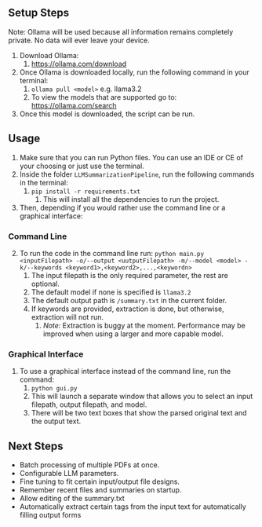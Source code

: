 ## Setup Steps
Note: Ollama will be used because all information remains completely private. No data will ever leave your device.
1. Download Ollama:
   1. https://ollama.com/download
2. Once Ollama is downloaded locally, run the following command in your terminal:
   1. ```ollama pull <model>``` e.g. llama3.2
   2. To view the models that are supported go to: https://ollama.com/search
3. Once this model is downloaded, the script can be run.

## Usage
1. Make sure that you can run Python files. You can use an IDE or CE of your choosing or just use the terminal.
2. Inside the folder ```LLMSummarizationPipeline```, run the following commands in the terminal:
   1. ```pip install -r requirements.txt```
      1. This will install all the dependencies to run the project.
3. Then, depending if you would rather use the command line or a graphical interface:

### Command Line
2. To run the code in the command line run: ```python main.py <inputFilepath> -o/--output <uutputFilepath> -m/--model <model> -k/--keywords <keyword1>,<keyword2>,...,<keywordn>```
   1. The input filepath is the only required parameter, the rest are optional.
   2. The default model if none is specified is ```llama3.2```
   3. The default output path is ```/summary.txt``` in the current folder.
   4. If keywords are provided, extraction is done, but otherwise, extraction will not run.
      1. *Note:* Extraction is buggy at the moment. Performance may be improved when using a larger and more capable model.

### Graphical Interface
1. To use a graphical interface instead of the command line, run the command:
   1. ```python gui.py```
   2. This will launch a separate window that allows you to select an input filepath, output filepath, and model.
   3. There will be two text boxes that show the parsed original text and the output text.

## Next Steps
- Batch processing of multiple PDFs at once.
- Configurable LLM parameters.
- Fine tuning to fit certain input/output file designs.
- Remember recent files and summaries on startup.
- Allow editing of the summary.txt
- Automatically extract certain tags from the input text for automatically filling output forms
